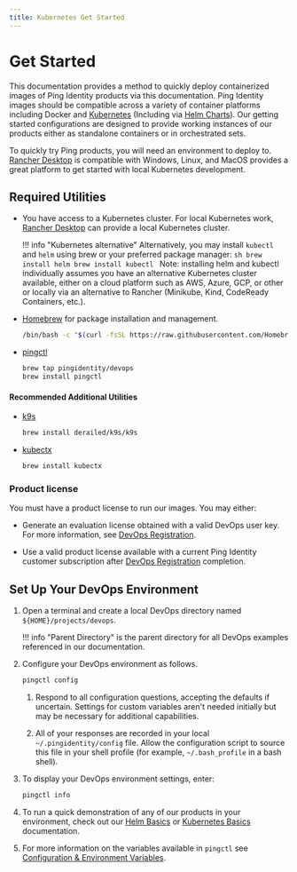 ```yaml
---
title: Kubernetes Get Started
---
```

# **Get Started**

This documentation provides a method to quickly deploy containerized images of Ping Identity products via this documentation. Ping Identity images should be compatible across a variety of container platforms including Docker and [Kubernetes](https://www.cncf.io/certification/software-conformance/) (Including via [Helm Charts](https://helm.pingidentity.com/)). Our getting started configurations are designed to provide working instances of our products either as standalone containers or in orchestrated sets.

To quickly try Ping products, you will need an environment to deploy to. [Rancher Desktop](https://rancherdesktop.io) is compatible with Windows, Linux, and MacOS provides a great platform to get started with local Kubernetes development.

## **Required Utilities**

* You have access to a Kubernetes cluster. For local Kubernetes work, [Rancher Desktop](https://rancherdesktop.io) can provide a local Kubernetes cluster.

    !!! info "Kubernetes alternative"
          Alternatively, you may install `kubectl` and `helm` using brew or your preferred package manager:
          ```sh
          brew install helm
          brew install kubectl
          ```
          Note: installing helm and kubectl individually assumes you have an alternative Kubernetes cluster available, either on a cloud platform such as AWS, Azure, GCP, or other or locally via an alternative to Rancher (Minikube, Kind, CodeReady Containers, etc.).


* [Homebrew](https://brew.sh) for package installation and management.
    ```sh
    /bin/bash -c "$(curl -fsSL https://raw.githubusercontent.com/Homebrew/install/HEAD/install.sh)"
    ```

* [pingctl](pingDevopsUtil.md#installation)

    ```sh
    brew tap pingidentity/devops
    brew install pingctl
    ```

#### **Recommended Additional Utilities**
* [k9s](https://k9scli.io/)
    ```sh
    brew install derailed/k9s/k9s
    ```
* [kubectx](https://github.com/ahmetb/kubectx)
    ```sh
    brew install kubectx
    ```

### **Product license**

You must have a product license to run our images. You may either:

* Generate an evaluation license obtained with a valid DevOps user key. For more information, see [DevOps Registration](devopsRegistration.md).

* Use a valid product license available with a current Ping Identity customer subscription after [DevOps Registration](devopsRegistration.md) completion.

## **Set Up Your DevOps Environment**

1. Open a terminal and create a local DevOps directory named `${HOME}/projects/devops`.

    !!! info "Parent Directory"
        is the parent directory for all DevOps examples referenced in our documentation.

1. Configure your DevOps environment as follows.

      ```sh
      pingctl config
      ```

      1. Respond to all configuration questions, accepting the defaults if uncertain. Settings for custom variables aren't needed initially but may be necessary for additional capabilities.

      1. All of your responses are recorded in your local `~/.pingidentity/config` file. Allow the configuration script to source this file in your shell profile (for example, `~/.bash_profile` in a bash shell).

1. To display your DevOps environment settings, enter:

      ```sh
      pingctl info
      ```

1. To run a quick demonstration of any of our products in your environment, check out our [Helm Basics](HelmBasics.md) or [Kubernetes Basics](k8sBasics.md) documentation.

2. For more information on the variables available in ```pingctl``` see [Configuration & Environment Variables](configVars.md).